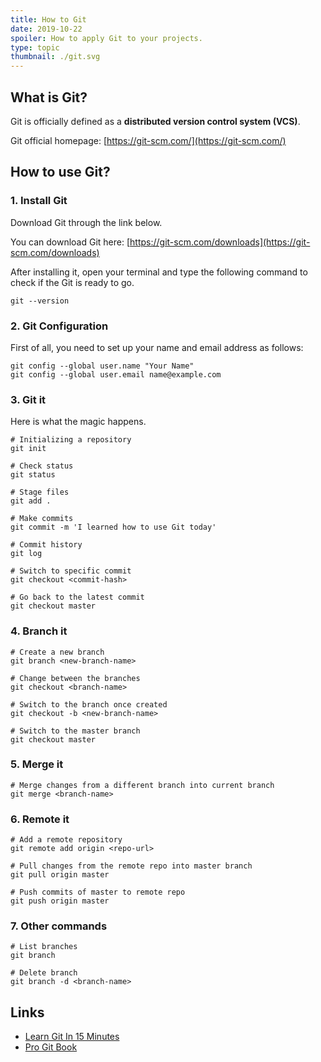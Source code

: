 ```yaml
---
title: How to Git
date: 2019-10-22
spoiler: How to apply Git to your projects.
type: topic
thumbnail: ./git.svg
---
```


## What is Git?

Git is officially defined as a **distributed version control system (VCS)**.

<div class="link-box">

Git official homepage: [https://git-scm.com/](https://git-scm.com/)

</div>

## How to use Git?

### 1. Install Git

Download Git through the link below.

<div class="link-box">

You can download Git here: [https://git-scm.com/downloads](https://git-scm.com/downloads)

</div>

After installing it, open your terminal and type the following command to check if the Git is ready to go.

```terminal
git --version
```

### 2. Git Configuration

First of all, you need to set up your name and email address as follows:

```terminal
git config --global user.name "Your Name"
git config --global user.email name@example.com
```

### 3. Git it

Here is what the magic happens.

```terminal
# Initializing a repository
git init

# Check status
git status

# Stage files
git add .

# Make commits
git commit -m 'I learned how to use Git today'

# Commit history
git log

# Switch to specific commit
git checkout <commit-hash>

# Go back to the latest commit
git checkout master
```

### 4. Branch it

```terminal
# Create a new branch
git branch <new-branch-name>

# Change between the branches
git checkout <branch-name>

# Switch to the branch once created
git checkout -b <new-branch-name>

# Switch to the master branch
git checkout master
```

### 5. Merge it

```terminal
# Merge changes from a different branch into current branch
git merge <branch-name>
```

### 6. Remote it

```terminal
# Add a remote repository
git remote add origin <repo-url>

# Pull changes from the remote repo into master branch
git pull origin master

# Push commits of master to remote repo
git push origin master
```

### 7. Other commands

```terminal
# List branches
git branch

# Delete branch
git branch -d <branch-name>
```

## Links

+ [Learn Git In 15 Minutes](https://www.youtube.com/watch?v=USjZcfj8yxE)
+ [Pro Git Book](https://git-scm.com/book/en/v2)

